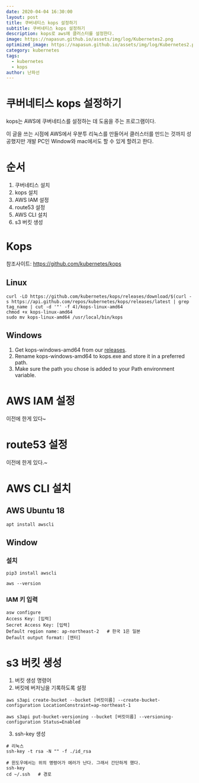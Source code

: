 ```yaml
---
date: 2020-04-04 16:30:00
layout: post
title: 쿠버네티스 kops 설정하기
subtitle: 쿠버네티스 kops 설정하기
description: kops로 aws에 클러스터를 설정한다.
image: https://napasun.github.io/assets/img/log/Kubernetes2.png
optimized_image: https://napasun.github.io/assets/img/log/Kubernetes2.png
category: kubernetes
tags:
  - kubernetes
  - kops
author: 난파선
---
```


# 쿠버네티스 kops 설정하기

kops는 AWS에 쿠버네티스를 설정하는 데 도움을 주는 프로그램이다.

이 글을 쓰는 시점에 AWS에서 우분투 리눅스를 만들어서 클러스터를 만드는 것까지 성공했지만 개발 PC인 Window와 mac에서도 할 수 있게 할려고 한다.

# 순서

1. 쿠버네티스 설치
2. kops 설치
3. AWS IAM 설정
4. route53 설정
5. AWS CLI 설치
6. s3 버킷 생성



# Kops

참조사이트: https://github.com/kubernetes/kops

## Linux

```shell
curl -LO https://github.com/kubernetes/kops/releases/download/$(curl -s https://api.github.com/repos/kubernetes/kops/releases/latest | grep tag_name | cut -d '"' -f 4)/kops-linux-amd64
chmod +x kops-linux-amd64
sudo mv kops-linux-amd64 /usr/local/bin/kops
```

## Windows

1. Get kops-windows-amd64 from our [releases](https://github.com/kubernetes/kops/releases/tag/v1.16.0).
2. Rename kops-windows-amd64 to kops.exe and store it in a preferred path.
3. Make sure the path you chose is added to your Path environment variable.

# AWS IAM 설정

이전에 한게 있다~

# route53 설정

이전에 한게 있다.~

# AWS CLI 설치

## AWS Ubuntu 18

```shell
apt install awscli
```

## Window

### 설치

```shell
pip3 install awscli

aws --version
```

### IAM 키 입력

```shell
asw configure
Access Key: [입력]
Secret Access Key: [입력]
Default region name: ap-northeast-2   # 한국 1은 일본
Default output format: [엔터]
```

# s3 버킷 생성

1. 버킷 생성 명령어
2. 버킷에 버저닝을 기록하도록 설정

```
aws s3api create-bucket --bucket [버킷이름] --create-bucket-configuration LocationConstraint=ap-northeast-1

aws s3api put-bucket-versioning --bucket [버킷이름] --versioning-configuration Status=Enabled
```

3. ssh-key 생성

```
# 리눅스
ssh-key -t rsa -N "" -f ./id_rsa

# 윈도우에서는 위의 명령어가 에러가 난다. 그래서 간단하게 했다.
ssh-key
cd ~/.ssh   # 경로
```